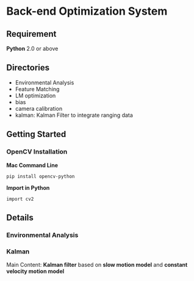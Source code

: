 # Back-end Optimization System

## Requirement

__Python__ 2.0 or above

## Directories

* Environmental Analysis
* Feature Matching
* LM optimization
* bias
* camera calibration
* kalman: Kalman Filter to integrate ranging data

## Getting Started

### OpenCV Installation

__Mac Command Line__

```
pip install opencv-python
```

__Import in Python__

```
import cv2
```

## Details

### Environmental Analysis

### Kalman

Main Content: __Kalman filter__ based on __slow motion model__ and __constant velocity motion model__
